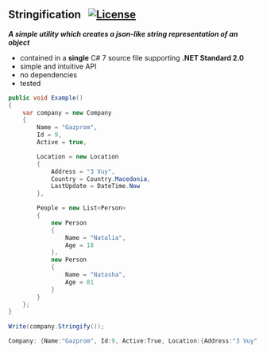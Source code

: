 ## Stringification&nbsp;&nbsp; [![License](https://img.shields.io/badge/license-Apache%202.0-7755BB.svg)](https://opensource.org/licenses/Apache-2.0)
***A simple utility which creates a json-like string representation of an object***
- contained in a **single** C# 7 source file supporting **.NET Standard 2.0**
- simple and intuitive API
- no dependencies
- tested

```csharp
public void Example()
{
    var company = new Company
    {
        Name = "Gazprom",
        Id = 9,
        Active = true,

        Location = new Location
        {
            Address = "3 Vuy",
            Country = Country.Macedonia,
            LastUpdate = DateTime.Now
        },

        People = new List<Person>
        {
            new Person
            {
                Name = "Natalia",
                Age = 18
            },
            new Person
            {
                Name = "Natasha",
                Age = 81
            }
        }
    };
}
    
Write(company.Stringify());
```
```csharp
Company: {Name:"Gazprom", Id:9, Active:True, Location:{Address:"3 Vuy", Country:Macedonia, LastUpdate:8/13/2018 2:30:10}, People:[{Name:"Natalia", Age:18}, {Name:"Natasha", Age:81}]}
```
